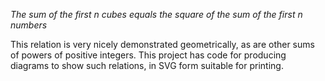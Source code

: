 _The sum of the first n cubes equals the square of the sum of the first n numbers_

This relation is very nicely demonstrated geometrically, as are other sums of powers of positive integers.
This project has code for producing diagrams to show such relations, in SVG form suitable for printing.